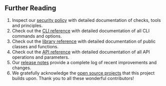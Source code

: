 ## Further Reading

1. Inspect our
   [security policy](https://aignostics.readthedocs.io/en/latest/security.html)
   with detailed documentation of checks, tools and principles.
2. Check out the
   [CLI reference](https://aignostics.readthedocs.io/en/latest/cli_reference.html)
   with detailed documentation of all CLI commands and options.
3. Check out the
   [library reference](https://aignostics.readthedocs.io/en/latest/lib_reference.html)
   with detailed documentation of public classes and functions.
4. Check out the
   [API reference](https://aignostics.readthedocs.io/en/latest/api_reference_v1.html)
   with detailed documentation of all API operations and parameters.
5. Our
   [release notes](https://aignostics.readthedocs.io/en/latest/release-notes.html)
   provide a complete log of recent improvements and changes.
6. We gratefully acknowledge the
   [open source projects](https://aignostics.readthedocs.io/en/latest/attributions.html)
   that this project builds upon. Thank you to all these wonderful contributors!
